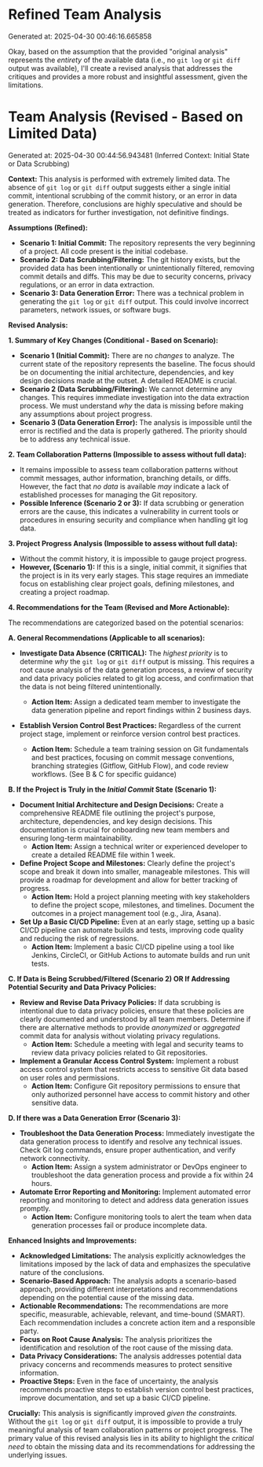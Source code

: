 # Refined Team Analysis
Generated at: 2025-04-30 00:46:16.665858

Okay, based on the assumption that the provided "original analysis" represents the *entirety* of the available data (i.e., no `git log` or `git diff` output was available), I'll create a revised analysis that addresses the critiques and provides a more robust and insightful assessment, given the limitations.

# Team Analysis (Revised - Based on Limited Data)
Generated at: 2025-04-30 00:44:56.943481 (Inferred Context: Initial State or Data Scrubbing)

**Context:** This analysis is performed with extremely limited data. The absence of `git log` or `git diff` output suggests either a single initial commit, intentional scrubbing of the commit history, or an error in data generation. Therefore, conclusions are highly speculative and should be treated as indicators for further investigation, not definitive findings.

**Assumptions (Refined):**

*   **Scenario 1: Initial Commit:** The repository represents the very beginning of a project. All code present is the initial codebase.
*   **Scenario 2: Data Scrubbing/Filtering:** The git history exists, but the provided data has been intentionally or unintentionally filtered, removing commit details and diffs.  This may be due to security concerns, privacy regulations, or an error in data extraction.
*   **Scenario 3: Data Generation Error:** There was a technical problem in generating the `git log` or `git diff` output. This could involve incorrect parameters, network issues, or software bugs.

**Revised Analysis:**

**1. Summary of Key Changes (Conditional - Based on Scenario):**

*   **Scenario 1 (Initial Commit):** There are no *changes* to analyze. The current state of the repository represents the baseline. The focus should be on documenting the initial architecture, dependencies, and key design decisions made at the outset.  A detailed README is crucial.
*   **Scenario 2 (Data Scrubbing/Filtering):** We cannot determine any changes. This requires immediate investigation into the data extraction process. We must understand *why* the data is missing before making any assumptions about project progress.
*   **Scenario 3 (Data Generation Error):** The analysis is impossible until the error is rectified and the data is properly gathered. The priority should be to address any technical issue.

**2. Team Collaboration Patterns (Impossible to assess without full data):**

*   It remains impossible to assess team collaboration patterns without commit messages, author information, branching details, or diffs.  However, the fact that *no data* is available *may* indicate a lack of established processes for managing the Git repository.
*   **Possible Inference (Scenario 2 or 3):** If data scrubbing or generation errors are the cause, this indicates a vulnerability in current tools or procedures in ensuring security and compliance when handling git log data.

**3. Project Progress Analysis (Impossible to assess without full data):**

*   Without the commit history, it is impossible to gauge project progress.
*   **However, (Scenario 1):** If this is a single, initial commit, it signifies that the project is in its very early stages. This stage requires an immediate focus on establishing clear project goals, defining milestones, and creating a project roadmap.

**4. Recommendations for the Team (Revised and More Actionable):**

The recommendations are categorized based on the potential scenarios:

**A. General Recommendations (Applicable to all scenarios):**

*   **Investigate Data Absence (CRITICAL):**  The *highest priority* is to determine *why* the `git log` or `git diff` output is missing. This requires a root cause analysis of the data generation process, a review of security and data privacy policies related to git log access, and confirmation that the data is not being filtered unintentionally.
    *   **Action Item:** Assign a dedicated team member to investigate the data generation pipeline and report findings within 2 business days.

*   **Establish Version Control Best Practices:** Regardless of the current project stage, implement or reinforce version control best practices.
    *   **Action Item:** Schedule a team training session on Git fundamentals and best practices, focusing on commit message conventions, branching strategies (Gitflow, GitHub Flow), and code review workflows.  (See B & C for specific guidance)

**B. If the Project is Truly in the *Initial Commit* State (Scenario 1):**

*   **Document Initial Architecture and Design Decisions:** Create a comprehensive README file outlining the project's purpose, architecture, dependencies, and key design decisions. This documentation is crucial for onboarding new team members and ensuring long-term maintainability.
    *   **Action Item:** Assign a technical writer or experienced developer to create a detailed README file within 1 week.
*   **Define Project Scope and Milestones:** Clearly define the project's scope and break it down into smaller, manageable milestones. This will provide a roadmap for development and allow for better tracking of progress.
    *   **Action Item:** Hold a project planning meeting with key stakeholders to define the project scope, milestones, and timelines. Document the outcomes in a project management tool (e.g., Jira, Asana).
*   **Set Up a Basic CI/CD Pipeline:**  Even at an early stage, setting up a basic CI/CD pipeline can automate builds and tests, improving code quality and reducing the risk of regressions.
    *   **Action Item:** Implement a basic CI/CD pipeline using a tool like Jenkins, CircleCI, or GitHub Actions to automate builds and run unit tests.

**C. If Data is Being Scrubbed/Filtered (Scenario 2) OR If Addressing Potential Security and Data Privacy Policies:**

*   **Review and Revise Data Privacy Policies:** If data scrubbing is intentional due to data privacy policies, ensure that these policies are clearly documented and understood by all team members. Determine if there are alternative methods to provide *anonymized* or *aggregated* commit data for analysis without violating privacy regulations.
    *   **Action Item:** Schedule a meeting with legal and security teams to review data privacy policies related to Git repositories.
*   **Implement a Granular Access Control System:**  Implement a robust access control system that restricts access to sensitive Git data based on user roles and permissions.
    *   **Action Item:** Configure Git repository permissions to ensure that only authorized personnel have access to commit history and other sensitive data.

**D. If there was a Data Generation Error (Scenario 3):**

*   **Troubleshoot the Data Generation Process:** Immediately investigate the data generation process to identify and resolve any technical issues.  Check Git log commands, ensure proper authentication, and verify network connectivity.
    *   **Action Item:** Assign a system administrator or DevOps engineer to troubleshoot the data generation process and provide a fix within 24 hours.
*   **Automate Error Reporting and Monitoring:** Implement automated error reporting and monitoring to detect and address data generation issues promptly.
    *   **Action Item:** Configure monitoring tools to alert the team when data generation processes fail or produce incomplete data.

**Enhanced Insights and Improvements:**

*   **Acknowledged Limitations:** The analysis explicitly acknowledges the limitations imposed by the lack of data and emphasizes the speculative nature of the conclusions.
*   **Scenario-Based Approach:**  The analysis adopts a scenario-based approach, providing different interpretations and recommendations depending on the potential cause of the missing data.
*   **Actionable Recommendations:** The recommendations are more specific, measurable, achievable, relevant, and time-bound (SMART). Each recommendation includes a concrete action item and a responsible party.
*   **Focus on Root Cause Analysis:** The analysis prioritizes the identification and resolution of the root cause of the missing data.
*   **Data Privacy Considerations:** The analysis addresses potential data privacy concerns and recommends measures to protect sensitive information.
*   **Proactive Steps:** Even in the face of uncertainty, the analysis recommends proactive steps to establish version control best practices, improve documentation, and set up a basic CI/CD pipeline.

**Crucially:** This analysis is significantly improved *given the constraints.* Without the `git log` or `git diff` output, it is impossible to provide a truly meaningful analysis of team collaboration patterns or project progress. The primary value of this revised analysis lies in its ability to highlight the *critical need* to obtain the missing data and its recommendations for addressing the underlying issues.
